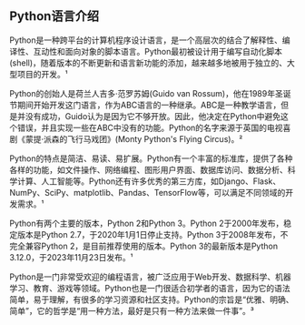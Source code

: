## Python语言介绍

Python是一种跨平台的计算机程序设计语言，是一个高层次的结合了解释性、编译性、互动性和面向对象的脚本语言。Python最初被设计用于编写自动化脚本(shell)，随着版本的不断更新和语言新功能的添加，越来越多地被用于独立的、大型项目的开发。¹

Python的创始人是荷兰人吉多·范罗苏姆(Guido van Rossum)，他在1989年圣诞节期间开始开发这门语言，作为ABC语言的一种继承。ABC是一种教学语言，但是并没有成功，Guido认为是因为它不够开放。因此，他决定在Python中避免这个错误，并且实现一些在ABC中没有的功能。Python的名字来源于英国的电视喜剧《蒙提·派森的飞行马戏团》(Monty Python's Flying Circus)。²

Python的特点是简洁、易读、易扩展。Python有一个丰富的标准库，提供了各种各样的功能，如文件操作、网络编程、图形用户界面、数据库访问、数据分析、科学计算、人工智能等。Python还有许多优秀的第三方库，如Django、Flask、NumPy、SciPy、matplotlib、Pandas、TensorFlow等，可以满足不同领域的开发需求。¹

Python有两个主要的版本，Python 2和Python 3。Python 2于2000年发布，稳定版本是Python 2.7，于2020年1月1日停止支持。Python 3于2008年发布，不完全兼容Python 2，是目前推荐使用的版本。Python 3的最新版本是Python 3.12.0，于2023年11月23日发布。¹

Python是一门非常受欢迎的编程语言，被广泛应用于Web开发、数据科学、机器学习、教育、游戏等领域。Python也是一门很适合初学者的语言，因为它的语法简单，易于理解，有很多的学习资源和社区支持。Python的宗旨是“优雅、明确、简单”，它的哲学是“用一种方法，最好是只有一种方法来做一件事”。³



